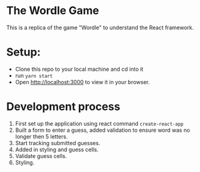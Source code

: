 # The Wordle Game

This is a replica of the game "Wordle" to understand the React framework. 

# Setup:

- Clone this repo to your local machine and cd into it
- run ```yarn start```
- Open [http://localhost:3000](http://localhost:3000) to view it in your browser. 


# Development process

1. First set up the application using react command ```create-react-app ```
2. Built a form to enter a guess, added validation to ensure word was no longer then 5 letters. 
3. Start tracking submitted guesses.
4. Added in styling and guess cells.
5. Validate guess cells.
6. Styling. 

